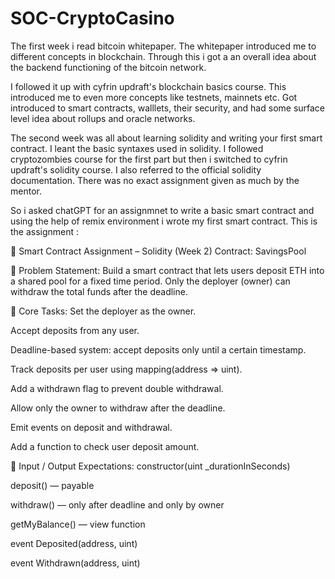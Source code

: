 # SOC-CryptoCasino
The first week i read bitcoin whitepaper. The whitepaper introduced me to different concepts in blockchain. Through this i got a an overall idea about the backend functioning of the bitcoin network. 

I followed it up with cyfrin updraft's blockchain basics course. This introduced me to even more concepts like testnets, mainnets etc. Got introduced to smart contracts, walllets, their security, and had some surface level idea about rollups and oracle networks. 

The second week was all about learning solidity and writing your first smart contract. I leant the basic syntaxes used in solidity. I followed cryptozombies course for the first part but then i switched to cyfrin updraft's solidity course. I also referred to the official solidity documentation. There was no exact assignment given as much by the mentor. 

So i asked chatGPT for an assignmnet to write a basic smart contract and using the help of remix environment i wrote my first smart contract. This is the  assignment : 

🧪 Smart Contract Assignment – Solidity (Week 2)
Contract: SavingsPool

📄 Problem Statement:
Build a smart contract that lets users deposit ETH into a shared pool for a fixed time period. Only the deployer (owner) can withdraw the total funds after the deadline.

🧱 Core Tasks:
Set the deployer as the owner.

Accept deposits from any user.

Deadline-based system: accept deposits only until a certain timestamp.

Track deposits per user using mapping(address => uint).

Add a withdrawn flag to prevent double withdrawal.

Allow only the owner to withdraw after the deadline.

Emit events on deposit and withdrawal.

Add a function to check user deposit amount.

🔧 Input / Output Expectations:
constructor(uint _durationInSeconds)

deposit() — payable

withdraw() — only after deadline and only by owner

getMyBalance() — view function

event Deposited(address, uint)

event Withdrawn(address, uint)


